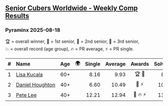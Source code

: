 <style>table {white-space: nowrap;}</style>
<link rel="stylesheet" type="text/css" href="/scw-comp/css/flags.css" />

## [Senior Cubers Worldwide - Weekly Comp Results](/scw-comp/results/)
### Pyraminx 2025-08-18

<span style="white-space: nowrap;">🏆 = overall winner</span>, <span style="white-space: nowrap;">🥇 = 1st senior</span>, <span style="white-space: nowrap;">🥈 = 2nd senior</span>, <span style="white-space: nowrap;">🥉 = 3rd senior</span>, <span style="white-space: nowrap;">💥 = overall record (age group)</span>, <span style="white-space: nowrap;">🔥 = PR average</span>, <span style="white-space: nowrap;">⚡ = PR single</span>.

| # | Name | Age | 🌍 | Single | Average | Awards | Solve 1 | Solve 2 | Solve 3 | Solve 4 | Solve 5 | Video |
| :--: | :-- | :--: | :--: | --: | --: | :--: | --: | --: | --: | --: | --: | :-- |
| 1 | [Lisa Kucala](../../persons/lisa_kucala/pyram.md) | 60+ | <i class="flag flag-US" /> | 8.16 | 9.93 | 🏆 🥇 | 8.99 | 10.41 | 12.20 | 8.16 | 10.40 | [Desktop](https://www.facebook.com/events/771985561972365/permalink/782988144205440) / [Mobile](https://m.facebook.com/events/771985561972365?view=permalink&id=782988144205440) |
| 2 | [Daniel Houghton](../../persons/daniel_houghton/pyram.md) | 40+ | <i class="flag flag-CH" /> | 6.60 | 10.49 | 🥈 ⚡ | 10.65 | 11.12 | 14.79 | 6.60 | 9.69 | [Desktop](https://www.facebook.com/events/771985561972365/permalink/781197121051209) / [Mobile](https://m.facebook.com/events/771985561972365?view=permalink&id=781197121051209) |
| 3 | [Pete Lee](../../persons/pete_lee/pyram.md) | 40+ | <i class="flag flag-GB" /> | 12.21 | 12.94 | 🥉 🔥 ⚡ | 13.39 | 14.05 | 12.21 | 12.28 | 13.14 | [Desktop](https://www.facebook.com/events/771985561972365/permalink/774270231743898) / [Mobile](https://m.facebook.com/events/771985561972365?view=permalink&id=774270231743898) |

<!-- Global site tag (gtag.js) - Google Analytics -->
<script async src="https://www.googletagmanager.com/gtag/js?id=UA-86348435-3"></script>
<script>window.dataLayer = window.dataLayer || []; function gtag() {dataLayer.push(arguments);} gtag('js', new Date()); gtag('config', 'UA-86348435-3');</script>
